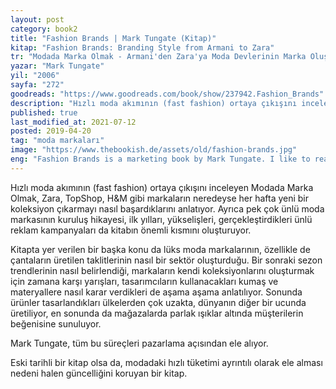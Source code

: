 ```yaml
---
layout: post  
category: book2  
title: "Fashion Brands | Mark Tungate (Kitap)"  
kitap: "Fashion Brands: Branding Style from Armani to Zara"  
tr: "Modada Marka Olmak - Armani'den Zara'ya Moda Devlerinin Marka Oluşturma Tarzları"  
yazar: "Mark Tungate"  
yil: "2006"  
sayfa: "272"  
goodreads: "https://www.goodreads.com/book/show/237942.Fashion_Brands"
description: "Hızlı moda akımının (fast fashion) ortaya çıkışını inceleyen Modada Marka Olmak, ünlü markaların hikayesini anlatıyor."
published: true
last_modified_at: 2021-07-12
posted: 2019-04-20
tag: "moda markaları"
image: "https://www.thebookish.de/assets/old/fashion-brands.jpg"
eng: "Fashion Brands is a marketing book by Mark Tungate. I like to read this book because it focuses on fast fashion brands such as Zara, H&M and TopShop. There are also stories related to successful and well-known advertising campaigns. Even though this book is not a very recent one, it is a good read for the stories of the famous brands."
---
```


Hızlı moda akımının (fast fashion) ortaya çıkışını inceleyen Modada Marka Olmak, Zara, TopShop, H&M gibi markaların neredeyse her hafta yeni bir koleksiyon çıkarmayı nasıl başardıklarını anlatıyor. Ayrıca pek çok ünlü moda markasının kuruluş hikayesi, ilk yılları, yükselişleri, gerçekleştirdikleri ünlü reklam kampanyaları da kitabın önemli kısmını oluşturuyor.

Kitapta yer verilen bir başka konu da lüks moda markalarının, özellikle de çantaların üretilen taklitlerinin nasıl bir sektör oluşturduğu. Bir sonraki sezon trendlerinin nasıl belirlendiği, markaların kendi koleksiyonlarını oluşturmak için zamana karşı yarışları, tasarımcıların kullanacakları kumaş ve materyallere nasıl karar verdikleri de aşama aşama anlatılıyor. Sonunda ürünler tasarlandıkları ülkelerden çok uzakta, dünyanın diğer bir ucunda üretiliyor, en sonunda da mağazalarda parlak ışıklar altında müşterilerin beğenisine sunuluyor. 

Mark Tungate, tüm bu süreçleri pazarlama açısından ele alıyor. 

Eski tarihli bir kitap olsa da, modadaki hızlı tüketimi ayrıntılı olarak ele alması nedeni halen güncelliğini koruyan bir kitap.  
  

